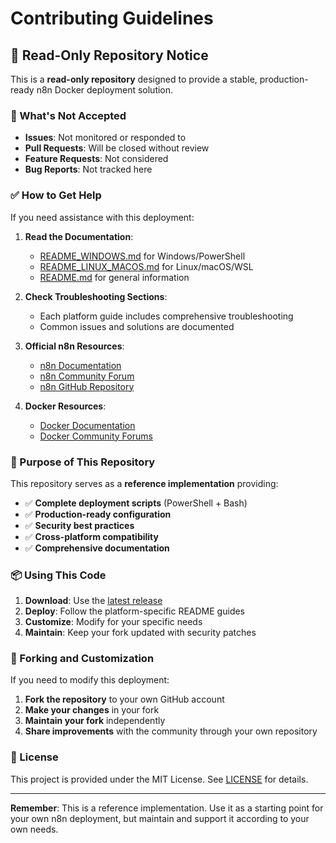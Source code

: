 # Contributing Guidelines

## 📢 Read-Only Repository Notice

This is a **read-only repository** designed to provide a stable, production-ready n8n Docker deployment solution. 

### 🚫 What's Not Accepted

- **Issues**: Not monitored or responded to
- **Pull Requests**: Will be closed without review
- **Feature Requests**: Not considered
- **Bug Reports**: Not tracked here

### ✅ How to Get Help

If you need assistance with this deployment:

1. **Read the Documentation**: 
   - [README_WINDOWS.md](README_WINDOWS.md) for Windows/PowerShell
   - [README_LINUX_MACOS.md](README_LINUX_MACOS.md) for Linux/macOS/WSL
   - [README.md](README.md) for general information

2. **Check Troubleshooting Sections**:
   - Each platform guide includes comprehensive troubleshooting
   - Common issues and solutions are documented

3. **Official n8n Resources**:
   - [n8n Documentation](https://docs.n8n.io/)
   - [n8n Community Forum](https://community.n8n.io/)
   - [n8n GitHub Repository](https://github.com/n8n-io/n8n)

4. **Docker Resources**:
   - [Docker Documentation](https://docs.docker.com/)
   - [Docker Community Forums](https://forums.docker.com/)

### 🎯 Purpose of This Repository

This repository serves as a **reference implementation** providing:

- ✅ **Complete deployment scripts** (PowerShell + Bash)
- ✅ **Production-ready configuration** 
- ✅ **Security best practices**
- ✅ **Cross-platform compatibility**
- ✅ **Comprehensive documentation**

### 📦 Using This Code

1. **Download**: Use the [latest release](https://github.com/tomheylenquench/n8nDocker/releases) 
2. **Deploy**: Follow the platform-specific README guides
3. **Customize**: Modify for your specific needs
4. **Maintain**: Keep your fork updated with security patches

### 🔄 Forking and Customization

If you need to modify this deployment:

1. **Fork the repository** to your own GitHub account
2. **Make your changes** in your fork
3. **Maintain your fork** independently
4. **Share improvements** with the community through your own repository

### 📄 License

This project is provided under the MIT License. See [LICENSE](LICENSE) for details.

---

**Remember**: This is a reference implementation. Use it as a starting point for your own n8n deployment, but maintain and support it according to your own needs. 